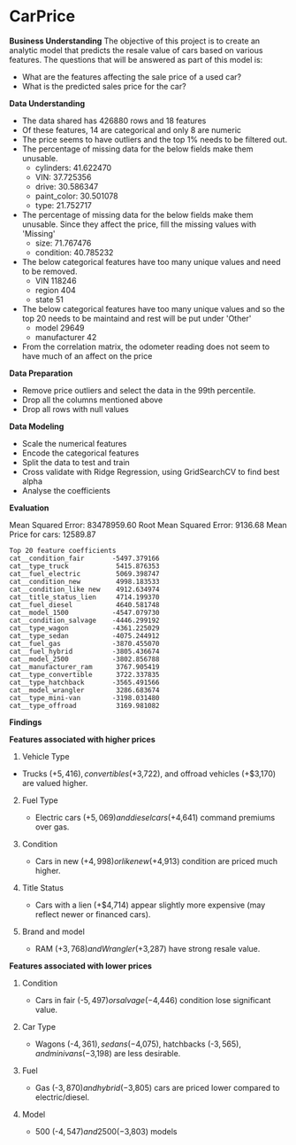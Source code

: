 # CarPrice

**Business Understanding**
The objective of this project is to create an analytic model that predicts the resale value of cars based on various features. 
The questions that will be answered as part of this model is:
  * What are the features affecting the sale price of a used car?
  * What is the predicted sales price for the car?

**Data Understanding**

* The data shared has 426880 rows and 18 features
* Of these features, 14 are categorical and only 8 are numeric 
* The price seems to have outliers and the top 1% needs to be filtered out.
* The percentage of missing data for the below fields make them unusable.
  * cylinders:	41.622470
  * VIN:	37.725356
  * drive:	30.586347
  * paint_color:	30.501078
  * type:	21.752717
* The percentage of missing data for the below fields make them unusable. Since they affect the price, fill the missing values with 'Missing'
  * size:	71.767476
  * condition:	40.785232
* The below categorical features have too many unique values and need to be removed.
  * VIN	118246
  * region	404
  * state	51
* The below categorical features have too many unique values and so the top 20 needs to be maintaind and rest will be put under 'Other'
  *   model	29649
  *   manufacturer	42
* From the correlation matrix, the odometer reading does not seem to have much of an affect on the price

**Data Preparation**
  * Remove price outliers and select the data in the 99th percentile.
  * Drop all the columns mentioned above
  * Drop all rows with null values
    
**Data Modeling**
 * Scale the numerical features
 * Encode the categorical features
 * Split the data to test and train
 * Cross validate with  Ridge Regression, using GridSearchCV to find best alpha
 * Analyse the coefficients

**Evaluation**

Mean Squared Error: 83478959.60
Root Mean Squared Error: 9136.68
Mean Price for cars: 12589.87
```
Top 20 feature coefficients
cat__condition_fair       -5497.379166
cat__type_truck            5415.876353
cat__fuel_electric         5069.398747
cat__condition_new         4998.183533
cat__condition_like new    4912.634974
cat__title_status_lien     4714.199370
cat__fuel_diesel           4640.581748
cat__model_1500           -4547.079730
cat__condition_salvage    -4446.299192
cat__type_wagon           -4361.225029
cat__type_sedan           -4075.244912
cat__fuel_gas             -3870.455070
cat__fuel_hybrid          -3805.436674
cat__model_2500           -3802.856788
cat__manufacturer_ram      3767.905419
cat__type_convertible      3722.337835
cat__type_hatchback       -3565.491566
cat__model_wrangler        3286.683674
cat__type_mini-van        -3198.031480
cat__type_offroad          3169.981082
```
**Findings**

**Features associated with higher prices**

1. Vehicle Type

  - Trucks (+$5,416), convertibles (+$3,722), and offroad vehicles (+$3,170) are valued higher.

2. Fuel Type

    - Electric cars (+$5,069) and diesel cars (+$4,641) command premiums over gas.

3. Condition

   - Cars in new (+$4,998) or like new (+$4,913) condition are priced much higher.

4. Title Status

   - Cars with a lien (+$4,714) appear slightly more expensive (may reflect newer or financed cars).

5. Brand and model

   - RAM (+$3,768) and Wrangler (+$3,287) have strong resale value.
    
**Features associated with lower prices**
1.   Condition
   
     - Cars in fair (-$5,497) or salvage (-$4,446) condition lose significant value.

3.   Car Type

     - Wagons (-$4,361), sedans (-$4,075), hatchbacks (-$3,565), and minivans (-$3,198) are less desirable.

3.   Fuel

     - Gas (-$3,870) and hybrid (-$3,805) cars are priced lower compared to electric/diesel.

4.   Model

     - 500 (-$4,547) and 2500 (-$3,803) models 

